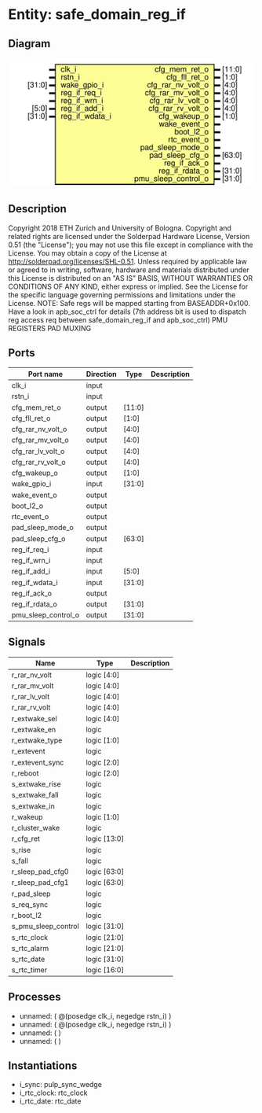 # Entity: safe_domain_reg_if

## Diagram

![Diagram](safe_domain_reg_if.svg "Diagram")
## Description

Copyright 2018 ETH Zurich and University of Bologna.
 Copyright and related rights are licensed under the Solderpad Hardware
 License, Version 0.51 (the "License"); you may not use this file except in
 compliance with the License.  You may obtain a copy of the License at
 http://solderpad.org/licenses/SHL-0.51. Unless required by applicable law
 or agreed to in writing, software, hardware and materials distributed under
 this License is distributed on an "AS IS" BASIS, WITHOUT WARRANTIES OR
 CONDITIONS OF ANY KIND, either express or implied. See the License for the
 specific language governing permissions and limitations under the License.
 NOTE: Safe regs will be mapped starting from BASEADDR+0x100.
       Have a look in apb_soc_ctrl for details (7th address bit is used
       to dispatch reg access req between safe_domain_reg_if and
       apb_soc_ctrl)
 PMU REGISTERS
 PAD MUXING
 
## Ports

| Port name           | Direction | Type   | Description |
| ------------------- | --------- | ------ | ----------- |
| clk_i               | input     |        |             |
| rstn_i              | input     |        |             |
| cfg_mem_ret_o       | output    | [11:0] |             |
| cfg_fll_ret_o       | output    | [1:0]  |             |
| cfg_rar_nv_volt_o   | output    | [4:0]  |             |
| cfg_rar_mv_volt_o   | output    | [4:0]  |             |
| cfg_rar_lv_volt_o   | output    | [4:0]  |             |
| cfg_rar_rv_volt_o   | output    | [4:0]  |             |
| cfg_wakeup_o        | output    | [1:0]  |             |
| wake_gpio_i         | input     | [31:0] |             |
| wake_event_o        | output    |        |             |
| boot_l2_o           | output    |        |             |
| rtc_event_o         | output    |        |             |
| pad_sleep_mode_o    | output    |        |             |
| pad_sleep_cfg_o     | output    | [63:0] |             |
| reg_if_req_i        | input     |        |             |
| reg_if_wrn_i        | input     |        |             |
| reg_if_add_i        | input     | [5:0]  |             |
| reg_if_wdata_i      | input     | [31:0] |             |
| reg_if_ack_o        | output    |        |             |
| reg_if_rdata_o      | output    | [31:0] |             |
| pmu_sleep_control_o | output    | [31:0] |             |
## Signals

| Name                | Type         | Description |
| ------------------- | ------------ | ----------- |
| r_rar_nv_volt       | logic  [4:0] |             |
| r_rar_mv_volt       | logic  [4:0] |             |
| r_rar_lv_volt       | logic  [4:0] |             |
| r_rar_rv_volt       | logic  [4:0] |             |
| r_extwake_sel       | logic  [4:0] |             |
| r_extwake_en        | logic        |             |
| r_extwake_type      | logic  [1:0] |             |
| r_extevent          | logic        |             |
| r_extevent_sync     | logic  [2:0] |             |
| r_reboot            | logic  [2:0] |             |
| s_extwake_rise      | logic        |             |
| s_extwake_fall      | logic        |             |
| s_extwake_in        | logic        |             |
| r_wakeup            | logic  [1:0] |             |
| r_cluster_wake      | logic        |             |
| r_cfg_ret           | logic [13:0] |             |
| s_rise              | logic        |             |
| s_fall              | logic        |             |
| r_sleep_pad_cfg0    | logic [63:0] |             |
| r_sleep_pad_cfg1    | logic [63:0] |             |
| r_pad_sleep         | logic        |             |
| s_req_sync          | logic        |             |
| r_boot_l2           | logic        |             |
| s_pmu_sleep_control | logic [31:0] |             |
| s_rtc_clock         | logic [21:0] |             |
| s_rtc_alarm         | logic [21:0] |             |
| s_rtc_date          | logic [31:0] |             |
| s_rtc_timer         | logic [16:0] |             |
## Processes
- unnamed: ( @(posedge clk_i, negedge rstn_i) )
- unnamed: ( @(posedge clk_i, negedge rstn_i) )
- unnamed: (  )
- unnamed: (  )
## Instantiations

- i_sync: pulp_sync_wedge
- i_rtc_clock: rtc_clock
- i_rtc_date: rtc_date

